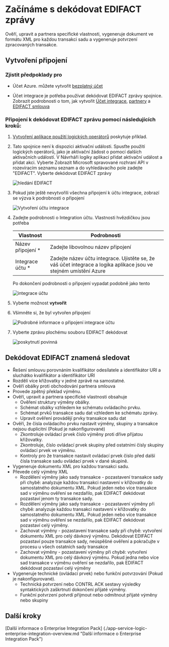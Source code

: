 <properties 
    pageTitle="Další informace o podnikové integrace Pack dekódovat EDIFACT zprávy spojnice | Služba Microsoft Azure aplikací | Microsoft Azure" 
    description="Naučte se používat partnery v aplikacích Enterprise integrace Pack a logika" 
    services="logic-apps" 
    documentationCenter=".net,nodejs,java"
    authors="padmavc" 
    manager="erikre" 
    editor=""/>

<tags 
    ms.service="logic-apps" 
    ms.workload="integration" 
    ms.tgt_pltfrm="na" 
    ms.devlang="na" 
    ms.topic="article" 
    ms.date="08/15/2016" 
    ms.author="padmavc"/>

# <a name="get-started-with-decode-edifact-message"></a>Začínáme s dekódovat EDIFACT zprávy

Ověří, upravit a partnera specifické vlastnosti, vygeneruje dokument ve formátu XML pro každou transakci sadu a vygeneruje potvrzení zpracovaných transakce.

## <a name="create-the-connection"></a>Vytvoření připojení

### <a name="prerequisites"></a>Zjistit předpoklady pro

* Účet Azure. můžete vytvořit [bezplatný účet](https://azure.microsoft.com/free)

* Účet integrace je potřeba používat dekódovat EDIFACT zprávy spojnice. Zobrazit podrobnosti o tom, jak vytvořit [Účet integrace](./app-service-logic-enterprise-integration-create-integration-account.md), [partnery](./app-service-logic-enterprise-integration-partners.md) a [EDIFACT smlouva](./app-service-logic-enterprise-integration-edifact.md)

### <a name="connect-to-decode-edifact-message-using-the-following-steps"></a>Připojení k dekódovat EDIFACT zprávu pomocí následujících kroků:

1. [Vytvoření aplikace použití logických operátorů](./app-service-logic-create-a-logic-app.md) poskytuje příklad.

2. Tato spojnice není k dispozici aktivační události. Spusťte použití logických operátorů, jako je aktivační žádost o pomocí dalších aktivačních událostí.  V Návrháři logiky aplikaci přidat aktivační událost a přidat akci.  Vyberte Zobrazit Microsoft spravované rozhraní API v rozevíracím seznamu seznam a do vyhledávacího pole zadejte "EDIFACT".  Vyberte dekódovat EDIFACT zprávy

    ![hledání EDIFACT](./media/app-service-logic-enterprise-integration-edifactorconnector/edifactdecodeimage1.png)
    
3. Pokud jste ještě nevytvořili všechna připojení k účtu integrace, zobrazí se výzva k podrobnosti o připojení

    ![Vytvoření účtu integrace](./media/app-service-logic-enterprise-integration-edifactorconnector/edifactdecodeimage2.png)  

4. Zadejte podrobnosti o Integration účtu.  Vlastnosti hvězdičkou jsou potřeba

  	| Vlastnost | Podrobnosti |
  	| -------- | ------- |
  	| Název připojení * | Zadejte libovolnou název připojení |
  	| Integrace účtu * | Zadejte název účtu integrace. Ujistěte se, že váš účet integrace a logika aplikace jsou ve stejném umístění Azure |

    Po dokončení podrobnosti o připojení vypadat podobně jako tento

    ![integrace účtu](./media/app-service-logic-enterprise-integration-edifactorconnector/edifactdecodeimage3.png)  

5. Vyberte možnost **vytvořit**

6. Všimněte si, že byl vytvořen připojení

    ![Podrobné informace o připojení integrace účtu](./media/app-service-logic-enterprise-integration-edifactorconnector/edifactdecodeimage5.png)  

7. Vyberte zprávu plochému souboru EDIFACT dekódovat

    ![poskytnutí povinná](./media/app-service-logic-enterprise-integration-edifactorconnector/edifactdecodeimage5.png)  

## <a name="edifact-decode-does-following"></a>Dekódovat EDIFACT znamená sledovat

* Řešení smlouvu porovnáním kvalifikátor odesílatele a identifikátor URI a sluchátko kvalifikátor a identifikátor URI
* Rozdělí více křižovatky v jedné zprávě na samostatné.
* Ověří obálky proti obchodování partnera smlouva
* Provede zpětný překlad výměnu.
* Ověří, upravit a partnera specifické vlastnosti obsahuje
    * Ověření struktury výměny obálky.
    * Schémat obálky vzhledem ke schématu ovládacího prvku.
    * Schémat prvků transakce sadu dat vzhledem ke schématu zprávy.
    * Upravit ověření provádějí prvky transakce sadu dat
* Ověří, že čísla ovládacího prvku nastavit výměny, skupiny a transakce nejsou duplicitní (Pokud je nakonfigurované) 
    * Zkontroluje ovládací prvek číslo výměny proti dříve přijatou křižovatky. 
    * Zkontroluje, číslo ovládací prvek skupiny před ostatními čísly skupiny ovládací prvek ve výměnu. 
    * Kontroly pro že transakce nastavit ovládací prvek číslo před další čísla transakce sadu ovládací prvek v dané skupině.
* Vygeneruje dokumentu XML pro každou transakci sadu.
* Převede celý výměny XML 
    * Rozdělení výměny jako sady transakce - pozastavení transakce sady při chybě: analyzuje každou transakci nastavení v křižovatky do samostatného dokumentu XML. Pokud jeden nebo více transakce sad v výměnu ověření se nezdařilo, pak EDIFACT dekódovat pozastaví jenom ty transakce sady. 
    * Rozdělení výměny jako sady transakce - pozastavení výměny při chybě: analyzuje každou transakci nastavení v křižovatky do samostatného dokumentu XML.  Pokud jeden nebo více transakce sad v výměnu ověření se nezdařilo, pak EDIFACT dekódovat pozastaví celý výměny.
    * Zachovat výměny - pozastavení transakce sady při chybě: vytvoření dokumentu XML pro celý dávkový výměnu. Dekódovat EDIFACT pozastaví pouze transakce sady, neúspěšné ověření a pokračujte v procesu u všech ostatních sady transakce
    * Zachovat výměny - pozastavení výměny při chybě: vytvoření dokumentu XML pro celý dávkový výměnu. Pokud jedna nebo více sad transakce v výměnu ověření se nezdařilo, pak EDIFACT dekódovat pozastaví celý výměny 
* Vygeneruje technické (ovládací prvek) nebo funkční potvrzování (Pokud je nakonfigurované).
    * Technická potvrzení nebo CONTRL ACK sestavy výsledky syntaktických zaškrtnutí dokončení přijaté výměny.
    * Funkční potvrzení potvrdí přijmout nebo odmítnout přijaté výměny nebo skupiny

## <a name="next-steps"></a>Další kroky

[Další informace o Enterprise Integration Pack] (./app-service-logic-enterprise-integration-overview.md "Další informace o Enterprise Integration Pack") 